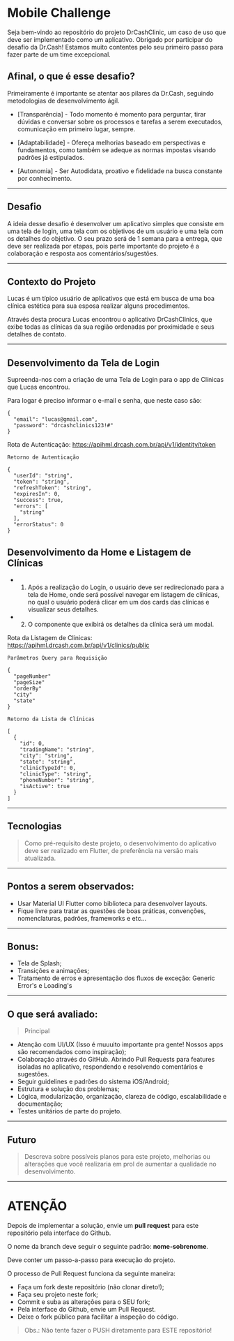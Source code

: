 # Mobile Challenge

Seja bem-vindo ao repositório do projeto DrCashClinic, um caso de uso que deve ser implementado como um aplicativo.
Obrigado por participar do desafio da Dr.Cash! Estamos muito contentes pelo seu primeiro passo para fazer parte de um time excepcional.

## Afinal, o que é esse desafio?

Primeiramente é importante se atentar aos pilares da Dr.Cash, seguindo metodologias de desenvolvimento ágil.

- [Transparência] - Todo momento é momento para perguntar, tirar dúvidas e conversar sobre os processos e tarefas a serem executados, comunicação em primeiro lugar, sempre.

- [Adaptabilidade] - Ofereça melhorias baseado em perspectivas e fundamentos, como também se adeque as normas impostas visando padrões já estipulados.

- [Autonomia] - Ser Autodidata, proativo e fidelidade na busca constante por conhecimento.

---

## Desafio

A ideia desse desafio é desenvolver um aplicativo simples que consiste em uma tela de login, uma tela com os objetivos de um usuário e uma tela com os detalhes do objetivo.
O seu prazo será de 1 semana para a entrega, que deve ser realizada por etapas, pois parte importante do projeto é a colaboração e resposta aos comentários/sugestões.

---

## Contexto do Projeto

Lucas é um típico usuário de aplicativos que está em busca de uma boa clínica estética para sua esposa realizar alguns procedimentos.

Através desta procura Lucas encontrou o aplicativo DrCashClinics, que exibe todas as clínicas da sua região ordenadas por proximidade e seus detalhes de contato.

---

## Desenvolvimento da Tela de Login

Supreenda-nos com a criação de uma Tela de Login para o app de Clínicas que Lucas encontrou.

Para logar é preciso informar o e-mail e senha, que neste caso são:

```
{
  "email": "lucas@gmail.com",
  "password": "drcashclinics123!#"
}
```

Rota de Autenticação: https://apihml.drcash.com.br/api/v1/identity/token


```
Retorno de Autenticação

{
  "userId": "string",
  "token": "string",
  "refreshToken": "string",
  "expiresIn": 0,
  "success": true,
  "errors": [
    "string"
  ],
  "errorStatus": 0
}
```

## Desenvolvimento da Home e Listagem de Clínicas

- 1. Após a realização do Login, o usuário deve ser redirecionado para a tela de Home, onde será possível navegar em listagem de clínicas, no qual o usuário poderá clicar em um dos cards das clínicas e visualizar seus detalhes.
- 2. O componente que exibirá os detalhes da clínica será um modal.

Rota da Listagem de Clínicas: https://apihml.drcash.com.br/api/v1/clinics/public


```
Parâmetros Query para Requisição

{
  "pageNumber"
  "pageSize"
  "orderBy"
  "city"
  "state"
}
```


```
Retorno da Lista de Clínicas

[
  {
    "id": 0,
    "tradingName": "string",
    "city": "string",
    "state": "string",
    "clinicTypeId": 0,
    "clinicType": "string",
    "phoneNumber": "string",
    "isActive": true
  }
]
```

---

## Tecnologias

> Como pré-requisito deste projeto, o desenvolvimento do aplicativo deve ser realizado em Flutter, de preferência na versão mais atualizada.

---

## Pontos a serem observados:

- Usar Material UI Flutter como biblioteca para desenvolver layouts.
- Fique livre para tratar as questões de boas práticas, convenções, nomenclaturas, padrões, frameworks e etc...

---

## Bonus:
- Tela de Splash;
- Transições e animações;
- Tratamento de erros e apresentação dos fluxos de exceção: Generic Error's e Loading's

---

## O que será avaliado:
> Principal
- Atenção com UI/UX (Isso é muuuito importante pra gente! Nossos apps são recomendados como inspiração);
- Colaboração através do GitHub. Abrindo Pull Requests para features isoladas no aplicativo, respondendo e resolvendo comentários e sugestões.
- Seguir guidelines e padrões do sistema iOS/Android;
- Estrutura e solução dos problemas;
- Lógica, modularização, organização, clareza de código, escalabilidade e documentação;
- Testes unitários de parte do projeto.

---

## Futuro

> Descreva sobre possíveis planos para este projeto, melhorias ou alterações que você realizaria em prol de aumentar a qualidade no desenvolvimento.

---

# **ATENÇÃO**

Depois de implementar a solução, envie um **pull request** para este repositório pela interface do Github.

O nome da branch deve seguir o seguinte padrão: **nome-sobrenome**.

Deve conter um passo-a-passo para execução do projeto.

O processo de Pull Request funciona da seguinte maneira:

- Faça um fork deste repositório (não clonar direto!);
- Faça seu projeto neste fork;
- Commit e suba as alterações para o SEU fork;
- Pela interface do Github, envie um Pull Request.
- Deixe o fork público para facilitar a inspeção do código.
> Obs.: Não tente fazer o PUSH diretamente para ESTE repositório!

